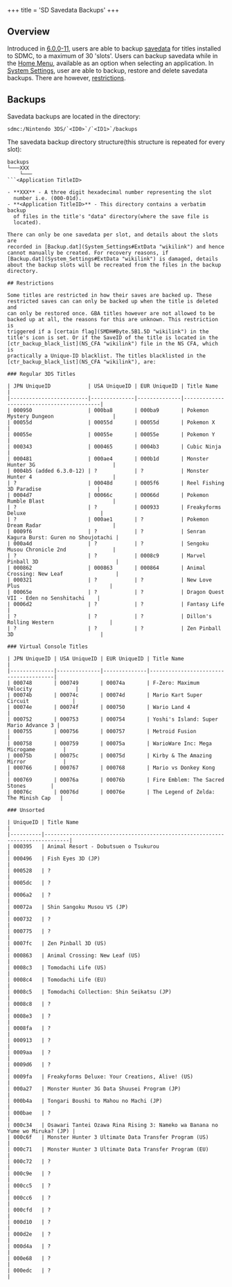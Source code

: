 +++
title = 'SD Savedata Backups'
+++

## Overview

Introduced in [6.0.0-11](6.0.0-11 "wikilink"), users are able to backup
[savedata](Savegames "wikilink") for titles installed to SDMC, to a
maximum of 30 'slots'. Users can backup savedata while in the [Home
Menu](Home_Menu "wikilink"), available as an option when selecting an
application. In [System Settings](System_Settings "wikilink"), user are
able to backup, restore and delete savedata backups. There are however,
[restrictions](SD_Savedata_Backups#Restrictions "wikilink").

## Backups

Savedata backups are located in the directory:

```
sdmc:/Nintendo 3DS/`<ID0>`/`<ID1>`/backups
```

The savedata backup directory structure(this structure is repeated for
every slot):

```
backups
└───XXX
    └───
```<Application TitleID>

- **XXX** - A three digit hexadecimal number representing the slot
  number i.e. (000-01d).
- **<Application TitleID>** - This directory contains a verbatim backup
  of files in the title's "data" directory(where the save file is
  located).

There can only be one savedata per slot, and details about the slots are
recorded in [Backup.dat](System_Settings#ExtData "wikilink") and hence
cannot manually be created. For recovery reasons, if
[Backup.dat](System_Settings#ExtData "wikilink") is damaged, details
about the backup slots will be recreated from the files in the backup
directory.

## Restrictions

Some titles are restricted in how their saves are backed up. These
restricted saves can can only be backed up when the title is deleted and
can only be restored once. GBA titles however are not allowed to be
backed up at all, the reasons for this are unknown. This restriction is
triggered if a [certain flag](SMDH#Byte.5B1.5D "wikilink") in the
title's icon is set. Or if the SaveID of the title is located in the
[ctr_backup_black_list](NS_CFA "wikilink") file in the NS CFA, which is
practically a Unique-ID blacklist. The titles blacklisted in the
[ctr_backup_black_list](NS_CFA "wikilink"), are:

### Regular 3DS Titles

| JPN UniqueID            | USA UniqueID | EUR UniqueID | Title Name                                |
|-------------------------|--------------|--------------|-------------------------------------------|
| 000950                  | 000ba8       | 000ba9       | Pokemon Mystery Dungeon                   |
| 00055d                  | 00055d       | 00055d       | Pokemon X                                 |
| 00055e                  | 00055e       | 00055e       | Pokemon Y                                 |
| 000343                  | 000465       | 0004b3       | Cubic Ninja                               |
| 000481                  | 000ae4       | 000b1d       | Monster Hunter 3G                         |
| 0004b5 (added 6.3.0-12) | ?            | ?            | Monster Hunter 4                          |
| ?                       | 00048d       | 0005f6       | Reel Fishing 3D Paradise                  |
| 0004d7                  | 00066c       | 00066d       | Pokemon Rumble Blast                      |
| ?                       | ?            | 000933       | Freakyforms Deluxe                        |
| ?                       | 000ae1       | ?            | Pokemon Dream Radar                       |
| 0009f6                  | ?            | ?            | Senran Kagura Burst: Guren no Shoujotachi |
| 000a4d                  | ?            | ?            | Sengoku Musou Chronicle 2nd               |
| ?                       | ?            | 0008c9       | Marvel Pinball 3D                         |
| 000862                  | 000863       | 000864       | Animal Crossing: New Leaf                 |
| 000321                  | ?            | ?            | New Love Plus                             |
| 00065e                  | ?            | ?            | Dragon Quest VII - Eden no Senshitachi    |
| 0006d2                  | ?            | ?            | Fantasy Life                              |
| ?                       | ?            | ?            | Dillon's Rolling Western                  |
| ?                       | ?            | ?            | Zen Pinball 3D                            |

### Virtual Console Titles

| JPN UniqueID | USA UniqueID | EUR UniqueID | Title Name                            |
|--------------|--------------|--------------|---------------------------------------|
| 000748       | 000749       | 00074a       | F-Zero: Maximum Velocity              |
| 00074b       | 00074c       | 00074d       | Mario Kart Super Circuit              |
| 00074e       | 00074f       | 000750       | Wario Land 4                          |
| 000752       | 000753       | 000754       | Yoshi's Island: Super Mario Advance 3 |
| 000755       | 000756       | 000757       | Metroid Fusion                        |
| 000758       | 000759       | 00075a       | WarioWare Inc: Mega Microgame         |
| 00075b       | 00075c       | 00075d       | Kirby & The Amazing Mirror            |
| 000766       | 000767       | 000768       | Mario vs Donkey Kong                  |
| 000769       | 00076a       | 00076b       | Fire Emblem: The Sacred Stones        |
| 00076c       | 00076d       | 00076e       | The Legend of Zelda: The Minish Cap   |

### Unsorted

| UniqueID | Title Name                                                                   |
|----------|------------------------------------------------------------------------------|
| 000395   | Animal Resort - Dobutsuen o Tsukurou                                         |
| 000496   | Fish Eyes 3D (JP)                                                            |
| 000528   | ?                                                                            |
| 0005dc   | ?                                                                            |
| 0006a2   | ?                                                                            |
| 00072a   | Shin Sangoku Musou VS (JP)                                                   |
| 000732   | ?                                                                            |
| 000775   | ?                                                                            |
| 0007fc   | Zen Pinball 3D (US)                                                          |
| 000863   | Animal Crossing: New Leaf (US)                                               |
| 0008c3   | Tomodachi Life (US)                                                          |
| 0008c4   | Tomodachi Life (EU)                                                          |
| 0008c5   | Tomodachi Collection: Shin Seikatsu (JP)                                     |
| 0008c8   | ?                                                                            |
| 0008e3   | ?                                                                            |
| 0008fa   | ?                                                                            |
| 000913   | ?                                                                            |
| 0009aa   | ?                                                                            |
| 0009d6   | ?                                                                            |
| 0009fa   | Freakyforms Deluxe: Your Creations, Alive! (US)                              |
| 000a27   | Monster Hunter 3G Data Shuusei Program (JP)                                  |
| 000b4a   | Tongari Boushi to Mahou no Machi (JP)                                        |
| 000bae   | ?                                                                            |
| 000c34   | Osawari Tantei Ozawa Rina Rising 3: Nameko wa Banana no Yume wo Miruka? (JP) |
| 000c6f   | Monster Hunter 3 Ultimate Data Transfer Program (US)                         |
| 000c71   | Monster Hunter 3 Ultimate Data Transfer Program (EU)                         |
| 000c72   | ?                                                                            |
| 000c9e   | ?                                                                            |
| 000cc5   | ?                                                                            |
| 000cc6   | ?                                                                            |
| 000cfd   | ?                                                                            |
| 000d10   | ?                                                                            |
| 000d2e   | ?                                                                            |
| 000d4a   | ?                                                                            |
| 000e68   | ?                                                                            |
| 000edc   | ?                                                                            |